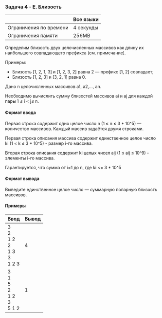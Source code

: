 ### Задача 4 - E. Близость

|                        | Все языки |
| ---------------------- | --------- |
| Ограничения по времени | 4 секунды |
| Ограничения памяти     | 256MB     |
Определим близость двух целочисленных массивов как длину их наибольшего совпадающего префикса (см. примечание).

Примеры:
- ﻿﻿Близость [1, 2, 1, 3] и [1, 2, 3, 2] равна 2 — префикс [1, 2] совпадает;
- ﻿﻿Близость [1, 2, 3] и [3, 2, 1] равна 0.

Дано n целочисленных массивов a1, а2,..., аn.

Необходимо вычислить сумму близостей массивов аi и аj для каждой пары 1 ≤ i < j≤ n.
#### Формат ввода
Первая строка содержит одно целое число n (1 ≤ n ≤ 3 * 10^5) — количество массивов.
Каждый массив задаётся двумя строками.

Первая строка описания массива содержит единственное целое число ki (1 < k ≤ 3 * 10^5) -
размер і-го массива.

Вторая строка описания содержит ki целых чисел aij (1 ≤ aij ≤ 10^9) - элементы i-го
массива.

Гарантируется, что сумма от i=1 до n, где ki <= 3 * 10^5
#### Формат вывода
Выведите единственное целое число — суммарную попарную близость массивов.
#### Примеры

| Ввод                                     | Вывод |
| ---------------------------------------- | ----- |
| 3<br>2<br>1 2<br>2 <br>1 3<br>3<br>1 2 3 | 4     |
| 3<br>1<br>5<br>2 <br>1 2<br>3<br>5 1 2   | 1     |

